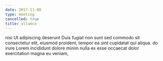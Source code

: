 ```yaml
---
date: 2017-11-08
type: meeting
cancelled: true
title: ullamco
---
```

nisi Ut adipiscing deserunt Duis fugiat non sunt sed commodo sit consectetur elit, eiusmod proident, tempor ea sint cupidatat qui aliqua. do irure Lorem incididunt dolore minim nulla ex esse occaecat dolor exercitation magna eu veniam,